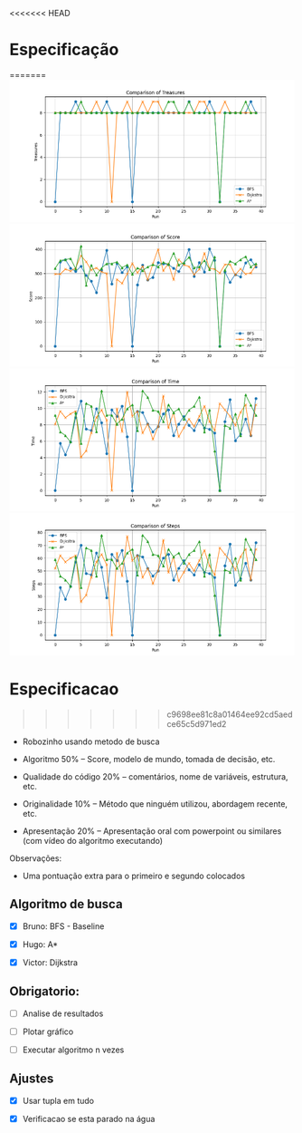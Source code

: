 <<<<<<< HEAD
# Especificação
=======
![1](./Figure_1.png)
![2](./Figure_2.png)
![3](./Figure_3.png)
![4](./Figure_4.png)

# Especificacao
>>>>>>> c9698ee81c8a01464ee92cd5aedce65c5d971ed2

- Robozinho usando metodo de busca

- Algoritmo 50%
   – Score, modelo de mundo, tomada de decisão, etc.
- Qualidade do código 20%
   – comentários, nome de variáveis, estrutura, etc.
- Originalidade 10%
   – Método que ninguém utilizou, abordagem recente, etc.
- Apresentação 20%
– Apresentação oral com powerpoint ou similares (com vídeo do algoritmo executando)

Observações:

- Uma pontuação extra para o primeiro e segundo colocados

## Algoritmo de busca

- [x] Bruno: BFS - Baseline

- [x] Hugo: A*

- [x] Victor: Dijkstra

## Obrigatorio:

- [ ] Analise de resultados

- [ ] Plotar gráfico

- [ ] Executar algoritmo n vezes

## Ajustes

- [x] Usar tupla em tudo

- [x] Verificacao se esta parado na água
